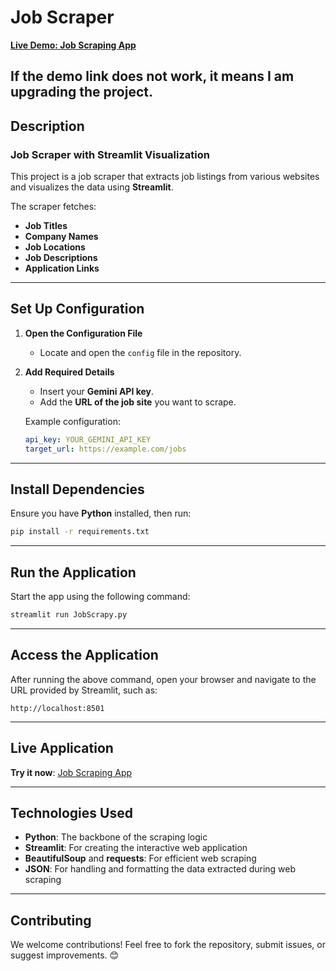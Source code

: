 # **Job Scraper**  
**[Live Demo: Job Scraping App](https://jobscraping.streamlit.app/)**  

If the demo link does not work, it means I am upgrading the project.
---

## **Description**  
### Job Scraper with Streamlit Visualization  

This project is a job scraper that extracts job listings from various websites and visualizes the data using **Streamlit**.  

The scraper fetches:  
- **Job Titles**  
- **Company Names**  
- **Job Locations**  
- **Job Descriptions**  
- **Application Links**  

---

## **Set Up Configuration**  

1. **Open the Configuration File**  
   - Locate and open the `config` file in the repository.  

2. **Add Required Details**  
   - Insert your **Gemini API key**.  
   - Add the **URL of the job site** you want to scrape.  

   Example configuration:  
   ```yaml
   api_key: YOUR_GEMINI_API_KEY
   target_url: https://example.com/jobs
   ```  

---

## **Install Dependencies**  

Ensure you have **Python** installed, then run:  
```bash
pip install -r requirements.txt
```  

---

## **Run the Application**  

Start the app using the following command:  
```bash
streamlit run JobScrapy.py
```  

---

## **Access the Application**  

After running the above command, open your browser and navigate to the URL provided by Streamlit, such as:  
```  
http://localhost:8501
```  

---

## **Live Application**  
**Try it now**: [Job Scraping App](https://jobscraping.streamlit.app/)  

---

## **Technologies Used**  

- **Python**: The backbone of the scraping logic  
- **Streamlit**: For creating the interactive web application  
- **BeautifulSoup** and **requests**: For efficient web scraping  
- **JSON**: For handling and formatting the data extracted during web scraping

---

## **Contributing**  
We welcome contributions! Feel free to fork the repository, submit issues, or suggest improvements. 😊  
